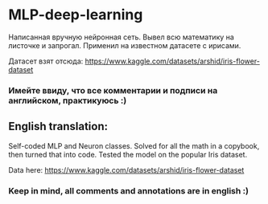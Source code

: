 # MLP-deep-learning
Написанная вручную нейронная сеть. Вывел всю математику на листочке и запрогал. Применил на известном датасете с ирисами.

Датасет взят отсюда:
https://www.kaggle.com/datasets/arshid/iris-flower-dataset

### Имейте ввиду, что все комментарии и подписи на английском, практикуюсь :)

## English translation:
Self-coded MLP and Neuron classes. Solved for all the math in a copybook, then turned that into code. Tested the model on the popular Iris dataset.

Data here:
https://www.kaggle.com/datasets/arshid/iris-flower-dataset

### Keep in mind, all comments and annotations are in english :)
